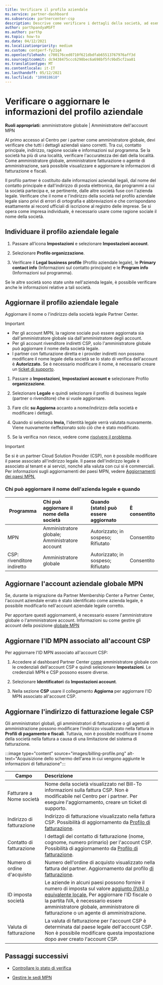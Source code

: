 ```yaml
---
title: Verificare il profilo aziendale
ms.service: partner-dashboard
ms.subservice: partnercenter-csp
description: Descrive come verificare i dettagli della società, ad esempio contatto principale, indirizzo e informazioni sul programma. Puoi anche aggiornare l'indirizzo legale e di fatturazione.
author: parthpandyaMSFT
ms.author: parthp
ms.topic: how-to
ms.date: 04/12/2021
ms.localizationpriority: medium
ms.custom: contperf-fy21q4
ms.openlocfilehash: c700176ced0710f621dbdfab65513767976aff3d
ms.sourcegitcommit: dc9438475ccc6298bec6a698bf5fc9bd5cf2aa81
ms.translationtype: MT
ms.contentlocale: it-IT
ms.lasthandoff: 05/12/2021
ms.locfileid: "109818610"
---
```

# <a name="verify-or-update-your-company-profile-information"></a>Verificare o aggiornare le informazioni del profilo aziendale 

**Ruoli appropriati:** amministratore globale | Amministratore dell'account MPN

Al primo accesso al Centro per i partner come amministratore globale, devi verificare che tutti i dettagli aziendali siano corretti. Tra cui, contatto principale, indirizzo, ragione sociale e informazioni sul programma. Se la società ha più di una località, verificare l'accuratezza dei dati della località. Come amministratore globale, amministratore fatturazione o agente di amministrazione, sarà possibile visualizzare e aggiornare le informazioni di fatturazione e fiscali.

Il profilo partner è costituito dalle informazioni aziendali legali, dal nome del contatto principale e dall'indirizzo di posta elettronica, dai programmi a cui la società partecipa e, se pertinente, dalle altre società fuse con l'azienda legale. Verificare che il nome e l'indirizzo della società nel profilo aziendale legale siano privi di errori di ortografia e abbreviazioni e che corrispondano esattamente ai record ufficiali di iscrizione al registro delle imprese. Se si opera come impresa individuale, è necessario usare come ragione sociale il nome della società.


## <a name="locate-the-legal-business-profile"></a>Individuare il profilo aziendale legale

1. Passare all’icona **Impostazioni** e selezionare **Impostazioni account**.
 
1. Selezionare **Profilo organizzazione**. 

2. Verificare il **Legal business profile** (Profilo aziendale legale), le **Primary contact info** (Informazioni sul contatto principale) e le **Program info** (Informazioni sul programma).

Se le altre società sono state unite nell'azienda legale, è possibile verificare anche le informazioni relative a tali società. 

## <a name="update-your-legal-business-profile"></a>Aggiornare il profilo aziendale legale 

Aggiornare il nome o l'indirizzo della società legale Partner Center.

>[!Important]
>- Per gli account MPN, la ragione sociale può essere aggiornata sia dall'amministratore globale sia dall'amministratore degli account.
>- Per gli account rivenditore indiretti CSP, solo l'amministratore globale può aggiornare il nome della società legale. 
>- I partner con fatturazione diretta e i provider indiretti non possono modificare il nome legale della società se lo stato di verifica dell'account è **Autorizzato.** Se è necessario modificare il nome, è necessario creare un [ticket di supporto](https://partner.microsoft.com/dashboard/support/servicerequests/create?stage=2&topicid=eb74583c-61b3-2124-bffc-00920e0ae772).



1. Passare a **Impostazioni**, **Impostazioni account e** selezionare Profilo **organizzazione**.

2. Selezionare **Legale**  e quindi selezionare il profilo di business legale (partner o rivenditore) che si vuole aggiornare.

1. Fare clic **su Aggiorna**  accanto a nome/indirizzo della società e modificare i dettagli.
 
1. Quando si seleziona **Invia,** l'identità legale verrà valutata nuovamente. Viene nuovamente rieffezionato solo ciò che è stato modificato.

1. Se la verifica non riesce, vedere come [risolvere il problema](verification-responses.md).

>[!Important]
>Se si è un partner Cloud Solution Provider (CSP), non è possibile modificare il paese associato all'indirizzo legale. Il paese dell'indirizzo legale è associato al tenant e ai servizi, nonché alla valuta con cui si è commerciali. Per informazioni sugli aggiornamenti dei paesi MPN, vedere [Aggiornamenti dei paesi MPN.](manage-locations.md#change-country-of-partner-global-account)


### <a name="who-can-update-legal-business-name-and-when"></a>Chi può aggiornare il nome dell'azienda legale e quando

|**Programma**|**Chi può aggiornare il nome della società**|**Quando (stato) può essere aggiornato**|**È consentito**|
|---------------------|:-------------------------------|:------------|:-----------------|
MPN|Amministratore globale; Amministratore account|Autorizzato; in sospeso; Rifiutato| Consentito|
|CSP: rivenditore indiretto|Amministratore globale|Autorizzato; in sospeso; Rifiutato| Consentito|


## <a name="update-your-mpn-global-business-account"></a>Aggiornare l'account aziendale globale MPN

Se, durante la migrazione da Partner Membership Center a Partner Center, l'account aziendale errato è stato identificato come azienda legale, è possibile modificarlo nell'account aziendale legale corretto.

Per apportare questi aggiornamenti, è necessario essere l'amministratore globale o l'amministratore account. Informazioni su come gestire gli account della posizione [globale MPN](manage-locations.md)


## <a name="update-your-mpn-id-associated-with-your-csp-account"></a>Aggiornare l'ID MPN associato all'account CSP

Per aggiornare l'ID MPN associato all'account CSP:

1. Accedere al dashboard Partner Center [come](https://partner.microsoft.com/dashboard/home) amministratore globale con le credenziali dell'account CSP e quindi selezionare **Impostazioni**. Le credenziali MPN e CSP possono essere diverse.
 
1. Selezionare **Identificatori** da **Impostazioni account**.

1. Nella sezione **CSP** usare il collegamento **Aggiorna** per aggiornare l'ID MPN associato all'account CSP. 


## <a name="update-your-csp-legal-billing-address"></a>Aggiornare l'indirizzo di fatturazione legale CSP

Gli amministratori globali, gli amministratori di fatturazione o gli agenti di amministrazione possono modificare l'indirizzo visualizzato nella fattura in **Profili di pagamento e fiscali**. Tuttavia, non è possibile modificare il nome della società nella fattura a causa di una limitazione del sistema di fatturazione.

:::image type="content" source="images/billing-profile.png" alt-text="Acquisizione dello schermo dell'area in cui vengono aggiunte le informazioni di fatturazione":::

|**Campo**  |**Descrizione**|  
|---------------------|:------------------|
|Fatturare a Nome società|Nome della società visualizzato nel Bill-To informazioni sulla fattura CSP.  Non è modificabile nel Centro per i partner.  Per eseguire l'aggiornamento, creare un ticket di supporto.|
|Indirizzo di fatturazione|Indirizzo di fatturazione visualizzato nella fattura CSP. Possibilità di aggiornamento da [Profilo di fatturazione](https://partner.microsoft.com/dashboard/account/v3/accountsettings/billingprofile#commercial).|
|Contatto di fatturazione|I dettagli del contatto di fatturazione (nome, cognome, numero primario) per l'account CSP.  Possibilità di aggiornamento da [Profilo di fatturazione](https://partner.microsoft.com/dashboard/account/v3/accountsettings/billingprofile#commercial).|
|Numero di ordine d'acquisto|Numero dell'ordine di acquisto visualizzato nella fattura del partner.  Aggiornamento dal profilo [di fatturazione](https://partner.microsoft.com/dashboard/account/v3/accountsettings/billingprofile#commercial).|
|ID imposta società|Le aziende in alcuni paesi possono fornire il numero di imposta sul valore [aggiunto (IVA) o equivalente locale.](https://docs.microsoft.com/partner-center/organization-tax-info#submit-vat-id-number) Per aggiornare l'ID fiscale o la partita IVA, è necessario essere amministratore globale, amministratore di fatturazione o un agente di amministrazione.|
|Valuta di fatturazione|La valuta di fatturazione per l'account CSP è determinata dal paese legale dell'account CSP.  Non è possibile modificare questa impostazione dopo aver creato l'account CSP.|


## <a name="next-steps"></a>Passaggi successivi

- [Controllare lo stato di verifica](verification-responses.md)

- [Gestire le sedi MPN](manage-locations.md)
